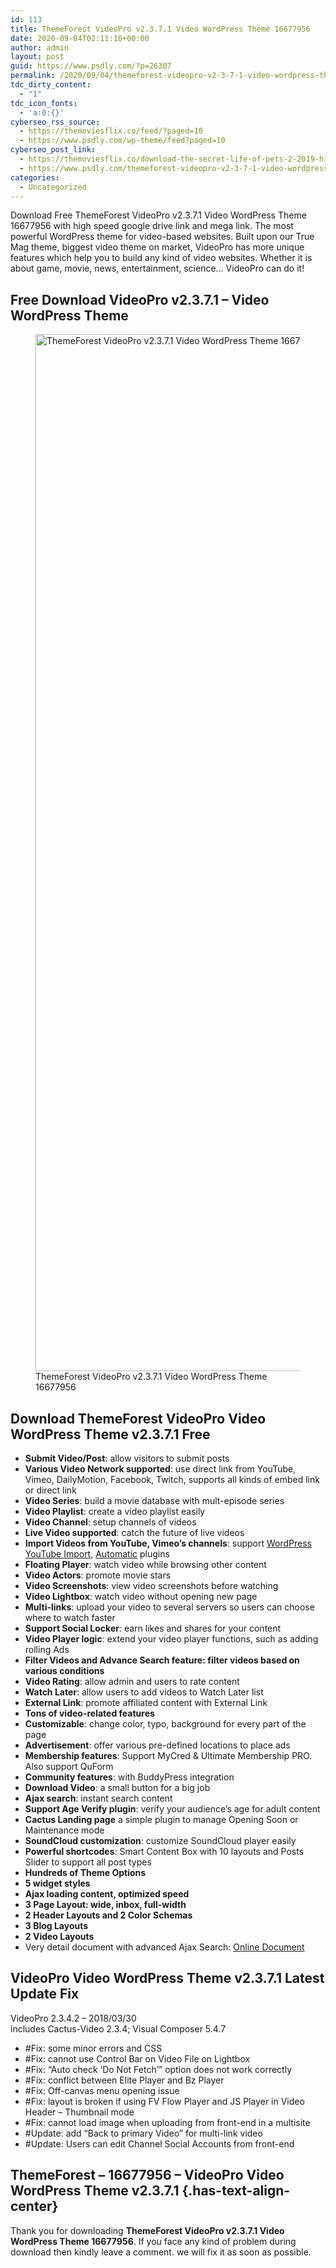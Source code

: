 ```yaml
---
id: 113
title: ThemeForest VideoPro v2.3.7.1 Video WordPress Theme 16677956
date: 2020-09-04T02:11:16+00:00
author: admin
layout: post
guid: https://www.psdly.com/?p=26307
permalink: /2020/09/04/themeforest-videopro-v2-3-7-1-video-wordpress-theme-16677956/
tdc_dirty_content:
  - "1"
tdc_icon_fonts:
  - 'a:0:{}'
cyberseo_rss_source:
  - https://themoviesflix.co/feed/?paged=10
  - https://www.psdly.com/wp-theme/feed?paged=10
cyberseo_post_link:
  - https://themoviesflix.co/download-the-secret-life-of-pets-2-2019-hindi-english-480p-720p-1080p/
  - https://www.psdly.com/themeforest-videopro-v2-3-7-1-video-wordpress-theme-16677956
categories:
  - Uncategorized
---
```

Download Free ThemeForest VideoPro v2.3.7.1 Video WordPress Theme 16677956 with high speed google drive link and mega link. The most powerful WordPress theme for video-based websites. Built upon our True Mag theme, biggest video theme on market, VideoPro has more unique features which help you to build any kind of video websites. Whether it is about game, movie, news, entertainment, science… VideoPro can do it!

## **Free Download VideoPro v2.3.7.1 – Video WordPress Theme**

<div class="wp-block-image">
  <figure class="aligncenter size-large is-resized"><img loading="lazy" src="https://i2.wp.com/www.psdly.com/wp-content/uploads/2020/09/ThemeForest-VideoPro-v2.3.7.1-Video-WordPress-Theme-16677956.jpg?resize=920%2C1659&ssl=1" alt="ThemeForest VideoPro v2.3.7.1 Video WordPress Theme 16677956" class="wp-image-26308" width="920" height="1659" srcset="https://i2.wp.com/www.psdly.com/wp-content/uploads/2020/09/ThemeForest-VideoPro-v2.3.7.1-Video-WordPress-Theme-16677956.jpg?resize=568%2C1024&ssl=1 568w, https://i2.wp.com/www.psdly.com/wp-content/uploads/2020/09/ThemeForest-VideoPro-v2.3.7.1-Video-WordPress-Theme-16677956.jpg?resize=167%2C300&ssl=1 167w, https://i2.wp.com/www.psdly.com/wp-content/uploads/2020/09/ThemeForest-VideoPro-v2.3.7.1-Video-WordPress-Theme-16677956.jpg?resize=768%2C1384&ssl=1 768w, https://i2.wp.com/www.psdly.com/wp-content/uploads/2020/09/ThemeForest-VideoPro-v2.3.7.1-Video-WordPress-Theme-16677956.jpg?resize=750%2C1351&ssl=1 750w, https://i2.wp.com/www.psdly.com/wp-content/uploads/2020/09/ThemeForest-VideoPro-v2.3.7.1-Video-WordPress-Theme-16677956.jpg?resize=1140%2C2054&ssl=1 1140w, https://i2.wp.com/www.psdly.com/wp-content/uploads/2020/09/ThemeForest-VideoPro-v2.3.7.1-Video-WordPress-Theme-16677956.jpg?w=1200&ssl=1 1200w" sizes="(max-width: 920px) 100vw, 920px" title="ThemeForest VideoPro v2.3.7.1 Video WordPress Theme 16677956 2" data-recalc-dims="1" /><figcaption>ThemeForest VideoPro v2.3.7.1 Video WordPress Theme 16677956</figcaption></figure>
</div>

## **Download ThemeForest VideoPro Video WordPress Theme v2.3.7.1 Free**

  * **Submit Video/Post**: allow visitors to submit posts
  * **Various Video Network supported**: use direct link from YouTube, Vimeo, DailyMotion, Facebook, Twitch, supports all kinds of embed link or direct link
  * **Video Series**: build a movie database with mult-episode series
  * **Video Playlist**: create a video playlist easily
  * **Video Channel**: setup channels of videos
  * **Live Video supported**: catch the future of live videos
  * **Import Videos from YouTube, Vimeo’s channels**: support&nbsp;<a href="https://codecanyon.net/item/youtube-wordpress-plugin-video-import/4429742" rel="nofollow noopener noreferrer" target="_blank">WordPress YouTube Import</a>,&nbsp;<a href="https://codecanyon.net/item/wordpress-automatic-plugin/1904470" rel="nofollow noopener noreferrer" target="_blank">Automatic</a>&nbsp;plugins
  * **Floating Player**: watch video while browsing other content
  * **Video Actors**: promote movie stars
  * **Video Screenshots**: view video screenshots before watching
  * **Video Lightbox**: watch video without opening new page
  * **Multi-links**: upload your video to several servers so users can choose where to watch faster
  * **Support Social Locker**: earn likes and shares for your content
  * **Video Player logic**: extend your video player functions, such as adding rolling Ads
  * **Filter Videos and Advance Search feature: filter videos based on various conditions**
  * **Video Rating**: allow admin and users to rate content
  * **Watch Later**: allow users to add videos to Watch Later list
  * **External Link**: promote affiliated content with External Link
  * **Tons of video-related features**
  * **Customizable**: change color, typo, background for every part of the page
  * **Advertisement**: offer various pre-defined locations to place ads
  * **Membership features**: Support MyCred & Ultimate Membership PRO. Also support QuForm
  * **Community features**: with BuddyPress integration
  * **Download Video**: a small button for a big job
  * **Ajax search**: instant search content
  * **Support Age Verify plugin**: verify your audience’s age for adult content
  * **Cactus Landing page**&nbsp;a simple plugin to manage Opening Soon or Maintenance mode
  * **SoundCloud customization**: customize SoundCloud player easily
  * **Powerful shortcodes**: Smart Content Box with 10 layouts and Posts Slider to support all post types
  * **Hundreds of Theme Options**
  * **5 widget styles**
  * **Ajax loading content, optimized speed**
  * **3 Page Layout: wide, inbox, full-width**
  * **2 Header Layouts and 2 Color Schemas**
  * **3 Blog Layouts**
  * **2 Video Layouts**
  * Very detail document with advanced Ajax Search:&nbsp;<a href="http://videopro.cactusthemes.com/doc" rel="nofollow noopener noreferrer" target="_blank">Online Document</a>

## **VideoPro Video WordPress Theme v2.3.7.1 Latest Update Fix** 

VideoPro 2.3.4.2 – 2018/03/30  
includes Cactus-Video 2.3.4; Visual Composer 5.4.7

  * #Fix: some minor errors and CSS
  * #Fix: cannot use Control Bar on Video File on Lightbox
  * #Fix: “Auto check ‘Do Not Fetch’” option does not work correctly
  * #Fix: conflict between Elite Player and Bz Player
  * #Fix: Off-canvas menu opening issue
  * #Fix: layout is broken if using FV Flow Player and JS Player in Video Header – Thumbnail mode
  * #Fix: cannot load image when uploading from front-end in a multisite
  * #Update: add “Back to primary Video” for multi-link video
  * #Update: Users can edit Channel Social Accounts from front-end

## **ThemeForest – 16677956 – VideoPro Video WordPress Theme v2.3.7.1** {.has-text-align-center}

Thank you for downloading&nbsp;**ThemeForest VideoPro v2.3.7.1 Video WordPress Theme 16677956**. If you face any kind of problem during download then kindly leave a comment. we will fix it as soon as possible.
